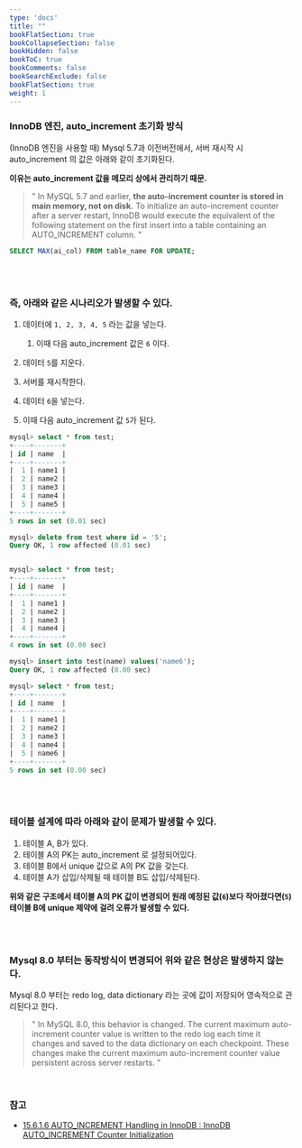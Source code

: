```yaml
---
type: 'docs'
title: ""
bookFlatSection: true
bookCollapseSection: false
bookHidden: false
bookToC: true
bookComments: false
bookSearchExclude: false
bookFlatSection: true
weight: 1
---
```


### InnoDB 엔진, auto_increment 초기화 방식

(InnoDB 엔진을 사용할 때) Mysql 5.7과 이전버전에서, 서버 재시작 시 auto_increment 의 값은 아래와 같이 초기화된다. 

**이유는 auto_increment 값을 메모리 상에서 관리하기 때문.**

> " In MySQL 5.7 and earlier, **the auto-increment counter is stored in main memory, not on disk.** To initialize an auto-increment counter after a server restart, InnoDB would execute the equivalent of the following statement on the first insert into a table containing an AUTO_INCREMENT column. "

```sql
SELECT MAX(ai_col) FROM table_name FOR UPDATE;
```

<br><br>

### **즉, 아래와 같은 시나리오가 발생할 수 있다.**

1. 데이터에 `1, 2, 3, 4, 5` 라는 값을 넣는다.
   1. 이때 다음 auto_increment 값은 `6` 이다.
2. 데이터 `5`를 지운다.

3. 서버를 재시작한다.
4. 데이터 `6`을 넣는다. 
5. 이때 다음 auto_increment 값 `5`가 된다.


```sql
mysql> select * from test;
+----+-------+
| id | name  |
+----+-------+
|  1 | name1 |
|  2 | name2 |
|  3 | name3 |
|  4 | name4 |
|  5 | name5 |
+----+-------+
5 rows in set (0.01 sec)
```
```sql
mysql> delete from test where id = '5';
Query OK, 1 row affected (0.01 sec)


mysql> select * from test;
+----+-------+
| id | name  |
+----+-------+
|  1 | name1 |
|  2 | name2 |
|  3 | name3 |
|  4 | name4 |
+----+-------+
4 rows in set (0.00 sec)
```
```sql
mysql> insert into test(name) values('name6');
Query OK, 1 row affected (0.00 sec)

mysql> select * from test;
+----+-------+
| id | name  |
+----+-------+
|  1 | name1 |
|  2 | name2 |
|  3 | name3 |
|  4 | name4 |
|  5 | name6 |
+----+-------+
5 rows in set (0.00 sec)
```

<br><br>

### **테이블 설계에 따라 아래와 같이 문제가 발생할 수 있다.**

1. 테이블 A, B가 있다.
2. 테이블 A의 PK는 auto_increment 로 설정되어있다.
3. 테이블 B에서 unique 값으로 A의 PK 값을 갖는다.
4. 테이블 A가 삽입/삭제될 때 테이블 B도 삽입/삭제된다.

**위와 같은 구조에서 테이블 A의 PK 값이 변경되어 원래 예정된 값(`6`)보다 작아졌다면(`5`) 테이블 B에 unique 제약에 걸려 오류가 발생할 수 있다.**

<br><br>

### Mysql 8.0 부터는 동작방식이 변경되어 위와 같은 현상은 발생하지 않는다.

Mysql 8.0 부터는 redo log, data dictionary 라는 곳에 값이 저장되어 영속적으로 관리된다고 한다.

> " In MySQL 8.0, this behavior is changed. The current maximum auto-increment counter value is written to the redo log each time it changes and saved to the data dictionary on each checkpoint. These changes make the current maximum auto-increment counter value persistent across server restarts. "

<br>

### 참고

- [15.6.1.6 AUTO_INCREMENT Handling in InnoDB : InnoDB AUTO_INCREMENT Counter Initialization](https://dev.mysql.com/doc/refman/8.0/en/innodb-auto-increment-handling.html#innodb-auto-increment-initialization)